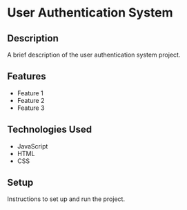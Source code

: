 # User Authentication System

## Description

A brief description of the user authentication system project.

## Features

- Feature 1
- Feature 2
- Feature 3

## Technologies Used

- JavaScript
- HTML
- CSS

## Setup

Instructions to set up and run the project.
